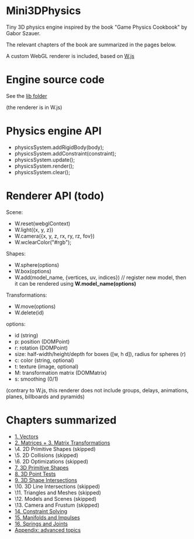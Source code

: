 # Mini3DPhysics

Tiny 3D physics engine inspired by the book "Game Physics Cookbook" by Gabor Szauer.

The relevant chapters of the book are summarized in the pages below.

A custom WebGL renderer is included, based on [W.js](https://xem.github.io/W)

# Engine source code

See the [lib folder](https://github.com/xem/mini3Dphysics/tree/gh-pages/lib)

(the renderer is in W.js)

# Physics engine API

- physicsSystem.addRigidBody(body);
- physicsSystem.addConstraint(constraint);
- physicsSystem.update();
- physicsSystem.render();
- physicsSystem.clear();


# Renderer API (todo)

Scene:
- W.reset(webglContext)
- W.light({x, y, z})
- W.camera({x, y, z, rx, ry, rz, fov})
- W.wclearColor("#rgb");

Shapes:
- W.sphere(options)
- W.box(options)
- W.add(model_name, {vertices, uv, indices}) // register new model, then it can be rendered using <b>W.model_name(options)</b>

Transformations:
- W.move(options)
- W.delete(id)

options: 
- id (string)
- p: position (DOMPoint)
- r: rotation (DOMPoint)
- size: half-width/height/depth for boxes ([w, h d]), radius for spheres (r)
- c: color (string, optional)
- t: texture (image, optional)
- M: transformation matrix (DOMMatrix)
- s: smoothing (0/1)

(contrary to W.js, this renderer does not include groups, delays, animations, planes, billboards and pyramids)


# Chapters summarized

- [1. Vectors](https://xem.github.io/mini3Dphysics/1/)
- [2. Matrices + 3. Matrix Transformations](https://xem.github.io/mini3Dphysics/2/)
- \4. 2D Primitive Shapes (skipped)
- \5. 2D Collisions (skipped)
- \6. 2D Optimizations (skipped)
- [7. 3D Primitive Shapes](https://xem.github.io/mini3Dphysics/7/)
- [8. 3D Point Tests](https://xem.github.io/mini3Dphysics/8/)
- [9. 3D Shape Intersections](https://xem.github.io/mini3Dphysics/9/)
- \10. 3D Line Intersections (skipped)
- \11. Triangles and Meshes (skipped)
- \12. Models and Scenes (skipped)
- \13. Camera and Frustum (skipped)
- [14. Constraint Solving](https://xem.github.io/mini3Dphysics/14/)
- [15. Manifolds and Impulses](https://xem.github.io/mini3Dphysics/15/)
- [16. Springs and Joints](https://xem.github.io/mini3Dphysics/16/)
- [Appendix: advanced topics](https://xem.github.io/mini3Dphysics/17/)